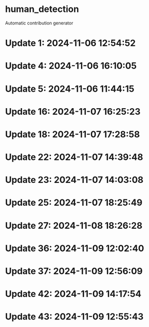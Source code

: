 # human_detection

Automatic contribution generator

# Update 1: 2024-11-06 12:54:52

# Update 4: 2024-11-06 16:10:05

# Update 5: 2024-11-06 11:44:15

# Update 16: 2024-11-07 16:25:23

# Update 18: 2024-11-07 17:28:58

# Update 22: 2024-11-07 14:39:48

# Update 23: 2024-11-07 14:03:08

# Update 25: 2024-11-07 18:25:49

# Update 27: 2024-11-08 18:26:28

# Update 36: 2024-11-09 12:02:40

# Update 37: 2024-11-09 12:56:09

# Update 42: 2024-11-09 14:17:54

# Update 43: 2024-11-09 12:55:43

